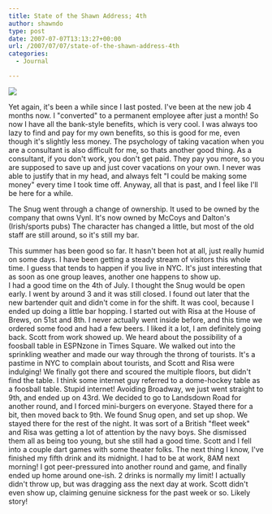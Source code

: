 ```yaml
---
title: State of the Shawn Address; 4th
author: shawndo
type: post
date: 2007-07-07T13:13:27+00:00
url: /2007/07/07/state-of-the-shawn-address-4th
categories:
  - Journal

---
```

![](/images/2007/07/20070704-snug.jpg)

Yet again, it's been a while since I last posted. I've been at the new job 4 months now. I "converted" to a permanent employee after just a month! So now I have all the bank-style benefits, which is very cool. I was always too lazy to find and pay for my own benefits, so this is good for me, even though it's slightly less money. The psychology of taking vacation when you are a consultant is also difficult for me, so thats another good thing. As a consultant, if you don't work, you don't get paid. They pay you more, so you are supposed to save up and just cover vacations on your own. I never was able to justify that in my head, and always felt "I could be making some money" every time I took time off. Anyway, all that is past, and I feel like I'll be here for a while.  

The Snug went through a change of ownership. It used to be owned by the company that owns Vynl. It's now owned by McCoys and Dalton's (Irish/sports pubs) The character has changed a little, but most of the old staff are still around, so it's still my bar.  

This summer has been good so far. It hasn't been hot at all, just really humid on some days. I have been getting a steady stream of visitors this whole time. I guess that tends to happen if you live in NYC. It's just interesting that as soon as one group leaves, another one happens to show up.  
I had a good time on the 4th of July. I thought the Snug would be open early. I went by around 3 and it was still closed. I found out later that the new bartender quit and didn't come in for the shift. It was cool, because I ended up doing a little bar hopping. I started out with Risa at the House of Brews, on 51st and 8th. I never actually went inside before, and this time we ordered some food and had a few beers. I liked it a lot, I am definitely going back. Scott from work showed up. We heard about the possibility of a foosball table in ESPNzone in Times Square. We walked out into the sprinkling weather and made our way through the throng of tourists. It's a pastime in NYC to complain about tourists, and Scott and Risa were indulging! We finally got there and scoured the multiple floors, but didn't find the table. I think some internet guy referred to a dome-hockey table as a foosball table. Stupid internet! Avoiding Broadway, we just went straight to 9th, and ended up on 43rd. We decided to go to Landsdown Road for another round, and I forced mini-burgers on everyone. Stayed there for a bit, then moved back to 9th. We found Snug open, and set up shop. We stayed there for the rest of the night. It was sort of a British "fleet week" and Risa was getting a lot of attention by the navy boys. She dismissed them all as being too young, but she still had a good time. Scott and I fell into a couple dart games with some theater folks. The next thing I know, I've finished my fifth drink and its midnight. I had to be at work, 8AM next morning! I got peer-pressured into another round and game, and finally ended up home around one-ish. 2 drinks is normally my limit! I actually didn't throw up, but was dragging ass the next day at work. Scott didn't even show up, claiming genuine sickness for the past week or so. Likely story!
